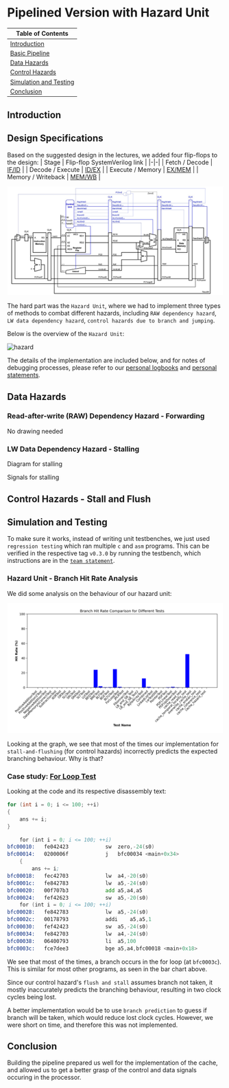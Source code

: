 # Pipelined Version with Hazard Unit

| Table of Contents |
|-|
| [Introduction](#introduction) |
| [Basic Pipeline](#basic-pipeline) |
| [Data Hazards](#data-hazards) |
| [Control Hazards](#control-hazards) |
| [Simulation and Testing](#simulation-and-testing) |
| [Conclusion](#conclusion) |

## Introduction

## Design Specifications

Based on the suggested design in the lectures, we added four flip-flops to the design:
| Stage | Flip-flop SystemVerilog link |
|-|-|
| Fetch / Decode | [IF/ID](../../rtl/pipeline_IF_ID.sv) |
| Decode / Execute | [ID/EX](../../rtl/pipeline_ID_EX.sv) |
| Execute / Memory | [EX/MEM](../../rtl/pipeline_EX_MEM.sv) |
| Memory / Writeback | [MEM/WB](../../rtl/pipeline_MEM_WB.sv) |

![pipeline](../../images/pipeline.png)

The hard part was the `Hazard Unit`, where we had to implement three types of methods to combat different hazards, including `RAW dependency hazard`, `LW data dependency hazard`, `control hazards due to branch and jumping`.

Below is the overview of the `Hazard Unit`:

![hazard]()

The details of the implementation are included below, and for notes of debugging processes, please refer to our [personal logbooks](../logbooks) and [personal statements](../personal_statements/).


## Data Hazards

### Read-after-write (RAW) Dependency Hazard - Forwarding

No drawing needed

### LW Data Dependency Hazard - Stalling

Diagram for stalling 

Signals for stalling

## Control Hazards - Stall and Flush

## Simulation and Testing

To make sure it works, instead of writing unit testbenches, we just used `regression testing` which ran multiple `c` and `asm` programs. This can be verified in the respective tag `v0.3.0` by running the testbench, which instructions are in the [`team statement`](../../README.md).

### Hazard Unit - Branch Hit Rate Analysis

We did some analysis on the behaviour of our hazard unit:

![branch data](../../images/data/branch_data.png)

Looking at the graph, we see that most of the times our implementation for `stall-and-flushing` (for control hazards) incorrectly predicts the expected branching behaviour. Why is that?

### Case study: [For Loop Test](../../tb/c/018-for_loop.c)

Looking at the code and its respective disassembly text:

```c
for (int i = 0; i <= 100; ++i)
{
    ans += i;
}
```

```asm
    for (int i = 0; i <= 100; ++i)
bfc00010:	fe042423          	sw	zero,-24(s0)
bfc00014:	0200006f          	j	bfc00034 <main+0x34>
    {
        ans += i;
bfc00018:	fec42703          	lw	a4,-20(s0)
bfc0001c:	fe842783          	lw	a5,-24(s0)
bfc00020:	00f707b3          	add	a5,a4,a5
bfc00024:	fef42623          	sw	a5,-20(s0)
    for (int i = 0; i <= 100; ++i)
bfc00028:	fe842783          	lw	a5,-24(s0)
bfc0002c:	00178793          	addi	a5,a5,1
bfc00030:	fef42423          	sw	a5,-24(s0)
bfc00034:	fe842703          	lw	a4,-24(s0)
bfc00038:	06400793          	li	a5,100
bfc0003c:	fce7dee3          	bge	a5,a4,bfc00018 <main+0x18>
```

We see that most of the times, a branch occurs in the for loop (at `bfc0003c`). This is similar for most other programs, as seen in the bar chart above.

Since our control hazard's `flush and stall` assumes branch not taken, it mostly inaccurately predicts the branching behaviour, resulting in two clock cycles being lost.

A better implementation would be to use `branch prediction` to guess if branch will be taken, which would reduce lost clock cycles. However, we were short on time, and therefore this was not implemented.

## Conclusion

Building the pipeline prepared us well for the implementation of the cache, and allowed us to get a better grasp of the control and data signals occuring in the processor.

